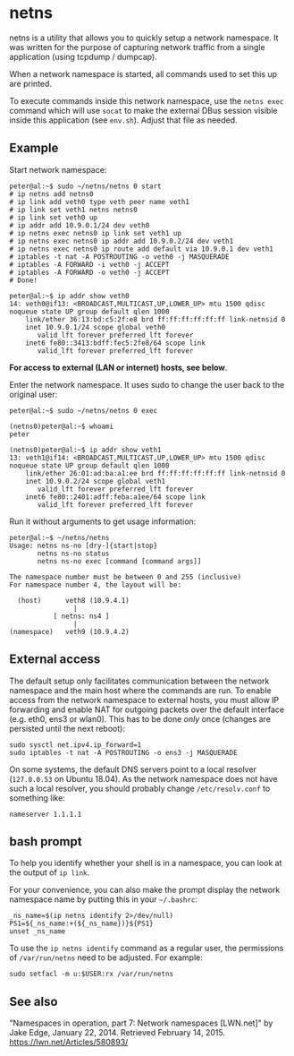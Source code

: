 netns
=====
netns is a utility that allows you to quickly setup a network namespace. It was
written for the purpose of capturing network traffic from a single application
(using tcpdump / dumpcap).

When a network namespace is started, all commands used to set this up are
printed.

To execute commands inside this network namespace, use the `netns exec` command
which will use `socat` to make the external DBus session visible inside this
application (see `env.sh`). Adjust that file as needed.

Example
-------

Start network namespace:

    peter@al:~$ sudo ~/netns/netns 0 start
    # ip netns add netns0
    # ip link add veth0 type veth peer name veth1
    # ip link set veth1 netns netns0
    # ip link set veth0 up
    # ip addr add 10.9.0.1/24 dev veth0
    # ip netns exec netns0 ip link set veth1 up
    # ip netns exec netns0 ip addr add 10.9.0.2/24 dev veth1
    # ip netns exec netns0 ip route add default via 10.9.0.1 dev veth1
    # iptables -t nat -A POSTROUTING -o veth0 -j MASQUERADE
    # iptables -A FORWARD -i veth0 -j ACCEPT
    # iptables -A FORWARD -o veth0 -j ACCEPT
    # Done!

    peter@al:~$ ip addr show veth0
    14: veth0@if13: <BROADCAST,MULTICAST,UP,LOWER_UP> mtu 1500 qdisc noqueue state UP group default qlen 1000
        link/ether 36:13:bd:c5:2f:e8 brd ff:ff:ff:ff:ff:ff link-netnsid 0
        inet 10.9.0.1/24 scope global veth0
           valid_lft forever preferred_lft forever
        inet6 fe80::3413:bdff:fec5:2fe8/64 scope link
           valid_lft forever preferred_lft forever

**For access to external (LAN or internet) hosts, see below**.

Enter the network namespace. It uses sudo to change the user back to the
original user:

    peter@al:~$ sudo ~/netns/netns 0 exec

    (netns0)peter@al:~$ whoami
    peter

    (netns0)peter@al:~$ ip addr show veth1
    13: veth1@if14: <BROADCAST,MULTICAST,UP,LOWER_UP> mtu 1500 qdisc noqueue state UP group default qlen 1000
        link/ether 26:01:ad:ba:a1:ee brd ff:ff:ff:ff:ff:ff link-netnsid 0
        inet 10.9.0.2/24 scope global veth1
           valid_lft forever preferred_lft forever
        inet6 fe80::2401:adff:feba:a1ee/64 scope link
           valid_lft forever preferred_lft forever


Run it without arguments to get usage information:

    peter@al:~$ ~/netns/netns
    Usage: netns ns-no [dry-]{start|stop}
           netns ns-no status
           netns ns-no exec [command [command args]]

    The namespace number must be between 0 and 255 (inclusive)
    For namespace number 4, the layout will be:

      (host)      veth8 (10.9.4.1)
                    |
               [ netns: ns4 ]
                    |
    (namespace)   veth9 (10.9.4.2)


External access
---------------
The default setup only facilitates communication between the network namespace
and the main host where the commands are run. To enable access from the network
namespace to external hosts, you must allow IP forwarding and enable NAT for
outgoing packets over the default interface (e.g. eth0, ens3 or wlan0). This has
to be done *only* once (changes are persisted until the next reboot):

    sudo sysctl net.ipv4.ip_forward=1
    sudo iptables -t nat -A POSTROUTING -o ens3 -j MASQUERADE

On some systems, the default DNS servers point to a local resolver (`127.0.0.53`
on Ubuntu 18.04). As the network namespace does not have such a local resolver,
you should probably change `/etc/resolv.conf` to something like:

    nameserver 1.1.1.1


bash prompt
-----------
To help you identify whether your shell is in a namespace, you can look at the
output of `ip link`.

For your convenience, you can also make the prompt display the network namespace
name by putting this in your `~/.bashrc`:

    _ns_name=$(ip netns identify 2>/dev/null)
    PS1=${_ns_name:+(${_ns_name})}${PS1}
    unset _ns_name

To use the `ip netns identify` command as a regular user, the permissions of
`/var/run/netns` need to be adjusted. For example:

    sudo setfacl -m u:$USER:rx /var/run/netns

See also
--------
"Namespaces in operation, part 7: Network namespaces [LWN.net]"
by Jake Edge, January 22, 2014. Retrieved February 14, 2015.
https://lwn.net/Articles/580893/
